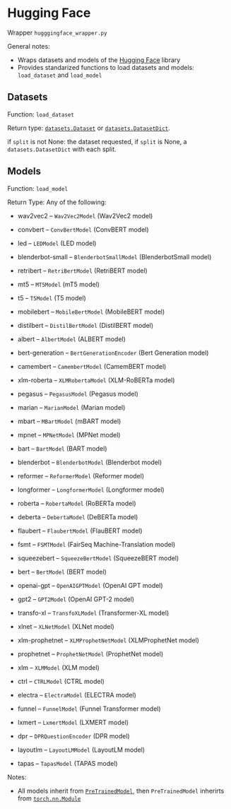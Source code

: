 # Hugging Face

Wrapper `hugggingface_wrapper.py`

General notes:

- Wraps datasets and models of the [Hugging Face](https://huggingface.co) library
- Provides standarized functions to load datasets and models: `load_dataset` and `load_model`

## Datasets

Function: `load_dataset`

Return type: [`datasets.Dataset`](https://huggingface.co/docs/datasets/package_reference/main_classes.html#dataset) or [`datasets.DatasetDict`](https://huggingface.co/docs/datasets/package_reference/main_classes.html#datasetdict).

if `split` is not None: the dataset requested,
if `split` is None, a `datasets.DatasetDict` with each split.

## Models

Function: `load_model`

Return Type: Any of the following:

- wav2vec2 – `Wav2Vec2Model` (Wav2Vec2 model)

- convbert – `ConvBertModel` (ConvBERT model)

- led – `LEDModel` (LED model)

- blenderbot-small – `BlenderbotSmallModel` (BlenderbotSmall model)

- retribert – `RetriBertModel` (RetriBERT model)

- mt5 – `MT5Model` (mT5 model)

- t5 – `T5Model` (T5 model)

- mobilebert – `MobileBertModel` (MobileBERT model)

- distilbert – `DistilBertModel` (DistilBERT model)

- albert – `AlbertModel` (ALBERT model)

- bert-generation – `BertGenerationEncoder` (Bert Generation model)

- camembert – `CamembertModel` (CamemBERT model)

- xlm-roberta – `XLMRobertaModel` (XLM-RoBERTa model)

- pegasus – `PegasusModel` (Pegasus model)

- marian – `MarianModel` (Marian model)

- mbart – `MBartModel` (mBART model)

- mpnet – `MPNetModel` (MPNet model)

- bart – `BartModel` (BART model)

- blenderbot – `BlenderbotModel` (Blenderbot model)

- reformer – `ReformerModel` (Reformer model)

- longformer – `LongformerModel` (Longformer model)

- roberta – `RobertaModel` (RoBERTa model)

- deberta – `DebertaModel` (DeBERTa model)

- flaubert – `FlaubertModel` (FlauBERT model)

- fsmt – `FSMTModel` (FairSeq Machine-Translation model)

- squeezebert – `SqueezeBertModel` (SqueezeBERT model)

- bert – `BertModel` (BERT model)

- openai-gpt – `OpenAIGPTModel` (OpenAI GPT model)

- gpt2 – `GPT2Model` (OpenAI GPT-2 model)

- transfo-xl – `TransfoXLModel` (Transformer-XL model)

- xlnet – `XLNetModel` (XLNet model)

- xlm-prophetnet – `XLMProphetNetModel` (XLMProphetNet model)

- prophetnet – `ProphetNetModel` (ProphetNet model)

- xlm – `XLMModel` (XLM model)

- ctrl – `CTRLModel` (CTRL model)

- electra – `ElectraModel` (ELECTRA model)

- funnel – `FunnelModel` (Funnel Transformer model)

- lxmert – `LxmertModel` (LXMERT model)

- dpr – `DPRQuestionEncoder` (DPR model)

- layoutlm – `LayoutLMModel` (LayoutLM model)

- tapas – `TapasModel` (TAPAS model)

Notes:

- All models inherit from [`PreTrainedModel`](https://huggingface.co/transformers/main_classes/model.html#pretrainedmodel), then `PreTrainedModel` inherirts from [`torch.nn.Module`](https://pytorch.org/docs/stable/generated/torch.nn.Module.html#torch.nn.Module)
